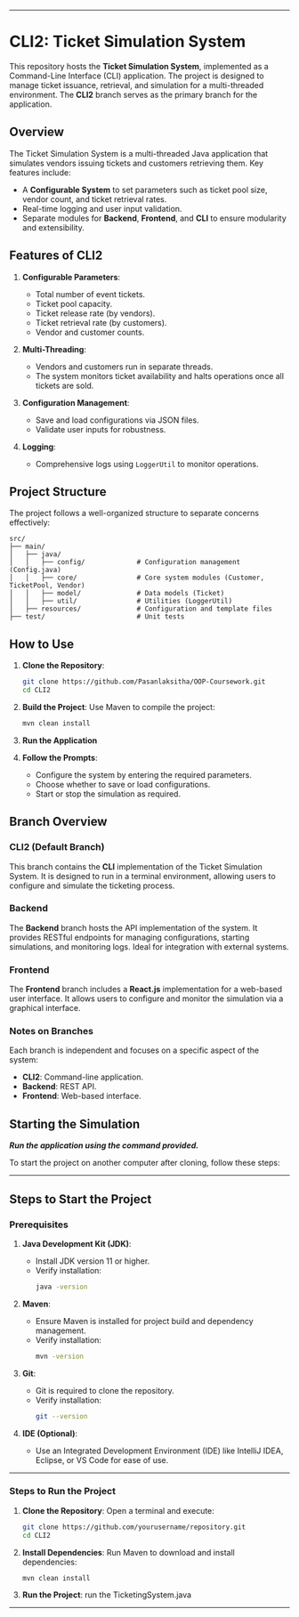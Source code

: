 
---

# CLI2: Ticket Simulation System

This repository hosts the **Ticket Simulation System**, implemented as a Command-Line Interface (CLI) application. The project is designed to manage ticket issuance, retrieval, and simulation for a multi-threaded environment. The **CLI2** branch serves as the primary branch for the application.

## Overview

The Ticket Simulation System is a multi-threaded Java application that simulates vendors issuing tickets and customers retrieving them. Key features include:
- A **Configurable System** to set parameters such as ticket pool size, vendor count, and ticket retrieval rates.
- Real-time logging and user input validation.
- Separate modules for **Backend**, **Frontend**, and **CLI** to ensure modularity and extensibility.

## Features of CLI2

1. **Configurable Parameters**:
    - Total number of event tickets.
    - Ticket pool capacity.
    - Ticket release rate (by vendors).
    - Ticket retrieval rate (by customers).
    - Vendor and customer counts.

2. **Multi-Threading**:
    - Vendors and customers run in separate threads.
    - The system monitors ticket availability and halts operations once all tickets are sold.

3. **Configuration Management**:
    - Save and load configurations via JSON files.
    - Validate user inputs for robustness.

4. **Logging**:
    - Comprehensive logs using `LoggerUtil` to monitor operations.

## Project Structure

The project follows a well-organized structure to separate concerns effectively:

```
src/
├── main/
│   ├── java/
│   │   ├── config/             # Configuration management (Config.java)
│   │   ├── core/               # Core system modules (Customer, TicketPool, Vendor)
│   │   ├── model/              # Data models (Ticket)
│   │   ├── util/               # Utilities (LoggerUtil)
│   ├── resources/              # Configuration and template files
├── test/                       # Unit tests
```

## How to Use

1. **Clone the Repository**:
   ```bash
   git clone https://github.com/Pasanlaksitha/OOP-Coursework.git 
   cd CLI2
   ```

2. **Build the Project**:
   Use Maven to compile the project:
   ```bash
   mvn clean install
   ```

3. **Run the Application**

4. **Follow the Prompts**:
    - Configure the system by entering the required parameters.
    - Choose whether to save or load configurations.
    - Start or stop the simulation as required.

## Branch Overview

### CLI2 (Default Branch)
This branch contains the **CLI** implementation of the Ticket Simulation System. It is designed to run in a terminal environment, allowing users to configure and simulate the ticketing process.

### Backend
The **Backend** branch hosts the API implementation of the system. It provides RESTful endpoints for managing configurations, starting simulations, and monitoring logs. Ideal for integration with external systems.

### Frontend
The **Frontend** branch includes a **React.js** implementation for a web-based user interface. It allows users to configure and monitor the simulation via a graphical interface.

### Notes on Branches
Each branch is independent and focuses on a specific aspect of the system:
- **CLI2**: Command-line application.
- **Backend**: REST API.
- **Frontend**: Web-based interface.

## Starting the Simulation

***Run the application using the command provided.***

To start the project on another computer after cloning, follow these steps:

---

## Steps to Start the Project

### Prerequisites

1. **Java Development Kit (JDK)**:
    - Install JDK version 11 or higher.
    - Verify installation:
      ```bash
      java -version
      ```

2. **Maven**:
    - Ensure Maven is installed for project build and dependency management.
    - Verify installation:
      ```bash
      mvn -version
      ```

3. **Git**:
    - Git is required to clone the repository.
    - Verify installation:
      ```bash
      git --version
      ```

4. **IDE (Optional)**:
    - Use an Integrated Development Environment (IDE) like IntelliJ IDEA, Eclipse, or VS Code for ease of use.

---

### Steps to Run the Project

1. **Clone the Repository**:
   Open a terminal and execute:
   ```bash
   git clone https://github.com/yourusername/repository.git
   cd CLI2
   ```

2. **Install Dependencies**:
   Run Maven to download and install dependencies:
   ```bash
   mvn clean install
   ```

3. **Run the Project**:
    run the TicketingSystem.java

---

